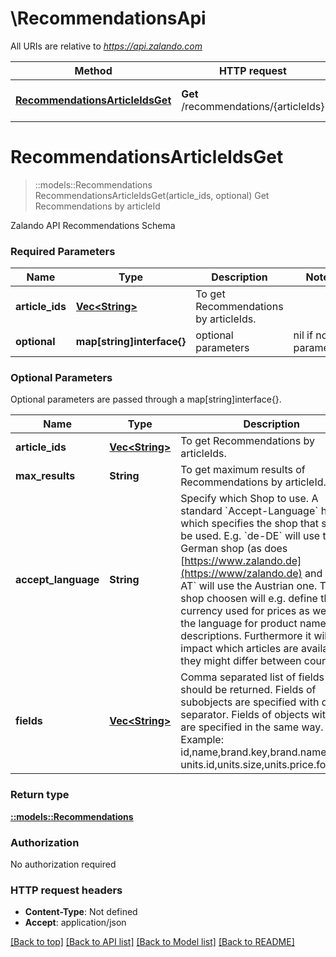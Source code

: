 # \RecommendationsApi

All URIs are relative to *https://api.zalando.com*

Method | HTTP request | Description
------------- | ------------- | -------------
[**RecommendationsArticleIdsGet**](RecommendationsApi.md#RecommendationsArticleIdsGet) | **Get** /recommendations/{articleIds} | Get Recommendations by articleId


# **RecommendationsArticleIdsGet**
> ::models::Recommendations RecommendationsArticleIdsGet(article_ids, optional)
Get Recommendations by articleId

Zalando API Recommendations Schema

### Required Parameters

Name | Type | Description  | Notes
------------- | ------------- | ------------- | -------------
  **article_ids** | [**Vec&lt;String&gt;**](String.md)| To get Recommendations by articleIds. | 
 **optional** | **map[string]interface{}** | optional parameters | nil if no parameters

### Optional Parameters
Optional parameters are passed through a map[string]interface{}.

Name | Type | Description  | Notes
------------- | ------------- | ------------- | -------------
 **article_ids** | [**Vec&lt;String&gt;**](String.md)| To get Recommendations by articleIds. | 
 **max_results** | **String**| To get maximum results of Recommendations by articleId. | 
 **accept_language** | **String**| Specify which Shop to use.  A standard &#x60;Accept-Language&#x60; header which specifies the shop that should be used. E.g. &#x60;de-DE&#x60; will use the German shop (as does [https://www.zalando.de](https://www/zalando.de) and &#x60;de-AT&#x60; will use the Austrian one.  The shop choosen will e.g. define the currency used for prices as well as the language for product names and descriptions. Furthermore it will impact which articles are available as they might differ between countries. | 
 **fields** | [**Vec&lt;String&gt;**](String.md)| Comma separated list of fields that should be returned. Fields of subobjects are specified with dots as separator. Fields of objects within lists are specified in the same way.  Example: id,name,brand.key,brand.name, units.id,units.size,units.price.formatted | 

### Return type

[**::models::Recommendations**](Recommendations.md)

### Authorization

No authorization required

### HTTP request headers

 - **Content-Type**: Not defined
 - **Accept**: application/json

[[Back to top]](#) [[Back to API list]](../README.md#documentation-for-api-endpoints) [[Back to Model list]](../README.md#documentation-for-models) [[Back to README]](../README.md)

